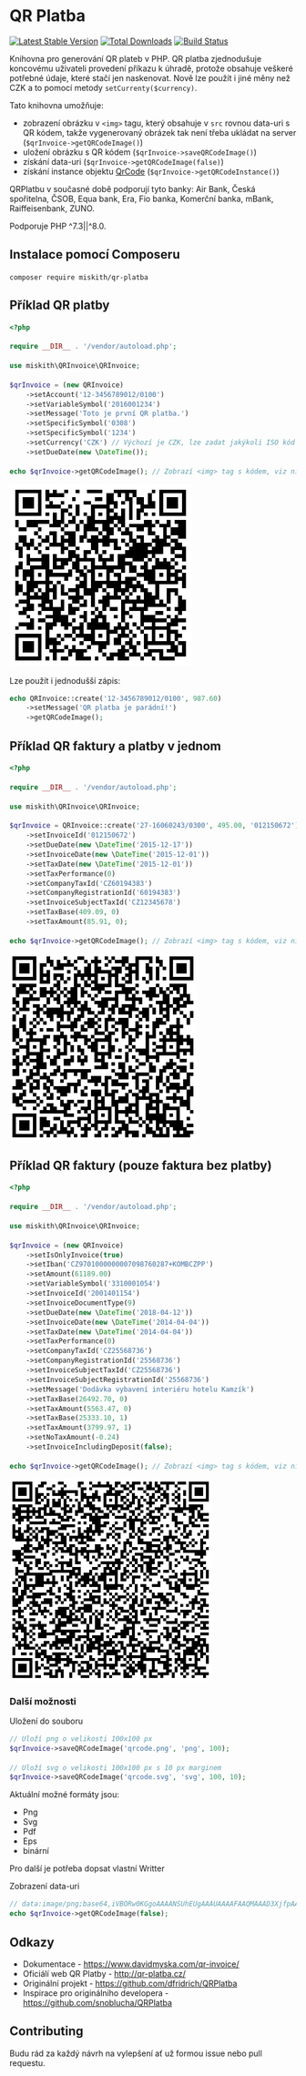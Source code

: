 # QR Platba

[![Latest Stable Version](https://poser.pugx.org/miskith/qr-platba/v/stable)](https://packagist.org/packages/miskith/qr-platba)
[![Total Downloads](https://poser.pugx.org/miskith/qr-platba/downloads)](https://packagist.org/packages/miskith/qr-platba)
[![Build Status](https://travis-ci.com/miskith/QRInvoice.svg)](https://travis-ci.com/miskith/QRInvoice)

Knihovna pro generování QR plateb v PHP. QR platba zjednodušuje koncovému uživateli
provedení příkazu k úhradě, protože obsahuje veškeré potřebné údaje, které stačí jen
naskenovat. Nově lze použít i jiné měny než CZK a to pomocí metody ```setCurrenty($currency)```.

Tato knihovna umožňuje:

- zobrazení obrázku v ```<img>``` tagu, který obsahuje v ```src``` rovnou data-uri s QR kódem, takže vygenerovaný
obrázek tak není třeba ukládat na server (```$qrInvoice->getQRCodeImage()```)
- uložení obrázku s QR kódem (```$qrInvoice->saveQRCodeImage()```)
- získání data-uri (```$qrInvoice->getQRCodeImage(false)```)
- získání instance objektu [QrCode](https://github.com/endroid/QrCode) (```$qrInvoice->getQRCodeInstance()```)

QRPlatbu v současné době podporují tyto banky:
Air Bank, Česká spořitelna, ČSOB, Equa bank, Era, Fio banka, Komerční banka, mBank, Raiffeisenbank, ZUNO.


Podporuje PHP ^7.3||^8.0.

## Instalace pomocí Composeru

`composer require miskith/qr-platba`

## Příklad QR platby

```php
<?php

require __DIR__ . '/vendor/autoload.php';

use miskith\QRInvoice\QRInvoice;

$qrInvoice = (new QRInvoice)
    ->setAccount('12-3456789012/0100')
    ->setVariableSymbol('2016001234')
    ->setMessage('Toto je první QR platba.')
    ->setSpecificSymbol('0308')
    ->setSpecificSymbol('1234')
    ->setCurrency('CZK') // Výchozí je CZK, lze zadat jakýkoli ISO kód měny
    ->setDueDate(new \DateTime());

echo $qrInvoice->getQRCodeImage(); // Zobrazí <img> tag s kódem, viz níže
```

![Ukázka](readme/qrpayment.png)

Lze použít i jednodušší zápis:

```php
echo QRInvoice::create('12-3456789012/0100', 987.60)
    ->setMessage('QR platba je parádní!')
    ->getQRCodeImage();
```
## Příklad QR faktury a platby v jednom

```php
<?php

require __DIR__ . '/vendor/autoload.php';

use miskith\QRInvoice\QRInvoice;

$qrInvoice = QRInvoice::create('27-16060243/0300', 495.00, '012150672')
    ->setInvoiceId('012150672')
    ->setDueDate(new \DateTime('2015-12-17'))
    ->setInvoiceDate(new \DateTime('2015-12-01'))
    ->setTaxDate(new \DateTime('2015-12-01'))
    ->setTaxPerformance(0)
    ->setCompanyTaxId('CZ60194383')
    ->setCompanyRegistrationId('60194383')
    ->setInvoiceSubjectTaxId('CZ12345678')
    ->setTaxBase(409.09, 0)
    ->setTaxAmount(85.91, 0);

echo $qrInvoice->getQRCodeImage(); // Zobrazí <img> tag s kódem, viz níže
```

![Ukázka](readme/qrinvoice.png)

## Příklad QR faktury (pouze faktura bez platby)

```php
<?php

require __DIR__ . '/vendor/autoload.php';

use miskith\QRInvoice\QRInvoice;

$qrInvoice = (new QRInvoice)
    ->setIsOnlyInvoice(true)
    ->setIban('CZ9701000000007098760287+KOMBCZPP')
    ->setAmount(61189.00)
    ->setVariableSymbol('3310001054')
    ->setInvoiceId('2001401154')
    ->setInvoiceDocumentType(9)
    ->setDueDate(new \DateTime('2018-04-12'))
    ->setInvoiceDate(new \DateTime('2014-04-04'))
    ->setTaxDate(new \DateTime('2014-04-04'))
    ->setTaxPerformance(0)
    ->setCompanyTaxId('CZ25568736')
    ->setCompanyRegistrationId('25568736')
    ->setInvoiceSubjectTaxId('CZ25568736')
    ->setInvoiceSubjectRegistrationId('25568736')
    ->setMessage('Dodávka vybavení interiéru hotelu Kamzík')
    ->setTaxBase(26492.70, 0)
    ->setTaxAmount(5563.47, 0)
    ->setTaxBase(25333.10, 1)
    ->setTaxAmount(3799.97, 1)
    ->setNoTaxAmount(-0.24)
    ->setInvoiceIncludingDeposit(false);

echo $qrInvoice->getQRCodeImage(); // Zobrazí <img> tag s kódem, viz níže
```

![Ukázka](readme/qrinvoice2.png)

### Další možnosti

Uložení do souboru
```php
// Uloží png o velikosti 100x100 px
$qrInvoice->saveQRCodeImage('qrcode.png', 'png', 100);

// Uloží svg o velikosti 100x100 px s 10 px marginem
$qrInvoice->saveQRCodeImage('qrcode.svg', 'svg', 100, 10);
```

Aktuální možné formáty jsou:
* Png
* Svg
* Pdf
* Eps
* binární

Pro další je potřeba dopsat vlastní Writter

Zobrazení data-uri
```php
// data:image/png;base64,iVBORw0KGgoAAAANSUhEUgAAAUAAAAFAAQMAAAD3XjfpAAAA...
echo $qrInvoice->getQRCodeImage(false);
```

## Odkazy

- Dokumentace - https://www.davidmyska.com/qr-invoice/
- Oficiálí web QR Platby - http://qr-platba.cz/
- Originální projekt - https://github.com/dfridrich/QRPlatba
- Inspirace pro originálního developera - https://github.com/snoblucha/QRPlatba

## Contributing

Budu rád za každý návrh na vylepšení ať už formou issue nebo pull requestu.
